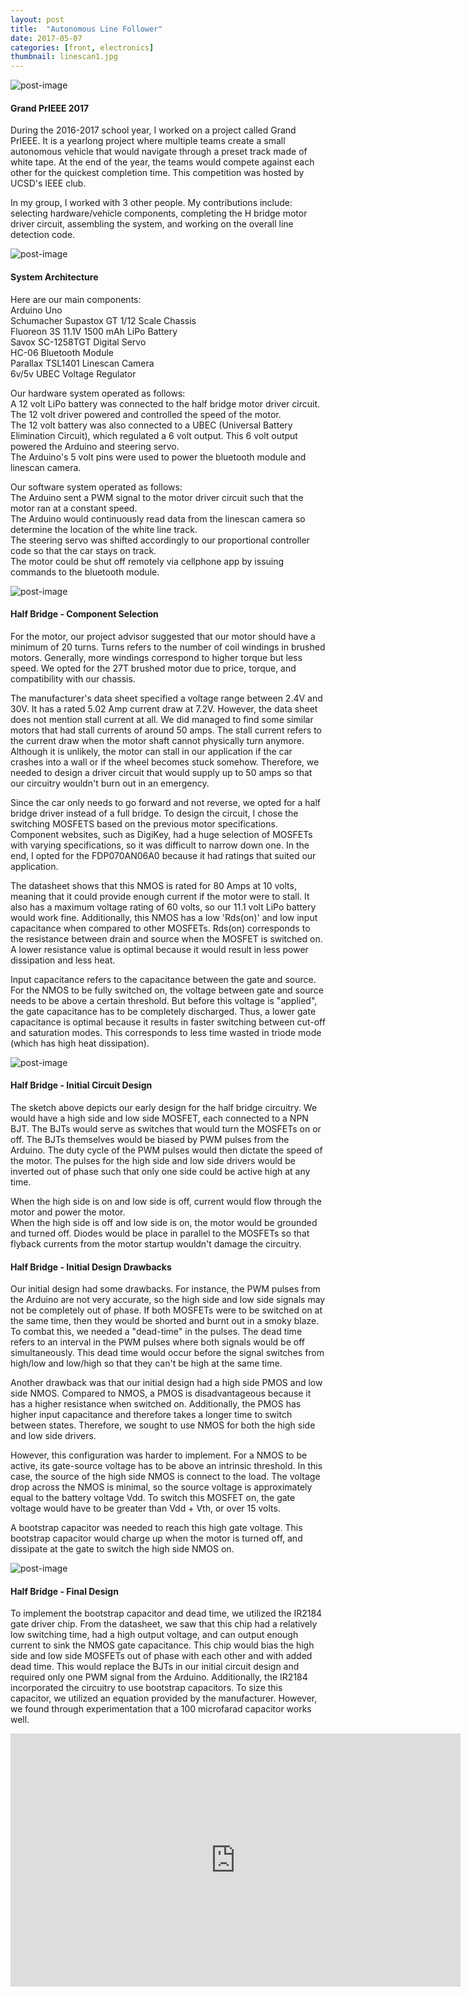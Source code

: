 ```yaml
---
layout: post
title:  "Autonomous Line Follower"
date: 2017-05-07
categories: [front, electronics]
thumbnail: linescan1.jpg
---
```


![post-image]({{site.url}}/assets/linescan1.jpg)

<h4>Grand PrIEEE 2017</h4>

During the 2016-2017 school year, I worked on a project called Grand PrIEEE. It is a yearlong project where multiple teams create a small autonomous vehicle that would navigate through a preset track made of white tape. At the end of the year, the teams would compete against each other for the quickest completion time. This competition was hosted by UCSD's IEEE club.

In my group, I worked with 3 other people. My contributions include: selecting hardware/vehicle components, completing the H bridge motor driver circuit, assembling the system, and working on the overall line detection code.

![post-image]({{site.url}}/assets/linescan4.jpg)

<h4>System Architecture</h4>
Here are our main components: <br>
Arduino Uno <br>
Schumacher Supastox GT 1/12 Scale Chassis <br>
Fluoreon 3S 11.1V 1500 mAh LiPo Battery <br>
Savox SC-1258TGT Digital Servo <br>
HC-06 Bluetooth Module <br>
Parallax TSL1401 Linescan Camera <br>
6v/5v UBEC Voltage Regulator

Our hardware system operated as follows: <br>
A 12 volt LiPo battery was connected to the half bridge motor driver circuit. <br>
The 12 volt driver powered and controlled the speed of the motor. <br>
The 12 volt battery was also connected to a UBEC (Universal Battery Elimination Circuit), which regulated a 6 volt output.
This 6 volt output powered the Arduino and steering servo. <br>
The Arduino's 5 volt pins were used to power the bluetooth module and linescan camera.

Our software system operated as follows: <br>
The Arduino sent a PWM signal to the motor driver circuit such that the motor ran at a constant speed. <br>
The Arduino would continuously read data from the linescan camera so determine the location of the white line track.<br>
The steering servo was shifted accordingly to our proportional controller code so that the car stays on track.<br>
The motor could be shut off remotely via cellphone app by issuing commands to the bluetooth module.

![post-image]({{site.url}}/assets/linescan2.jpg)

<h4>Half Bridge - Component Selection</h4>

For the motor, our project advisor suggested that our motor should have a minimum of 20 turns. Turns refers to the number of coil windings in brushed motors. Generally, more windings correspond to higher torque but less speed. We opted for the 27T brushed motor due to price, torque, and compatibility with our chassis.

The manufacturer's data sheet specified a voltage range between 2.4V and 30V. It has a rated 5.02 Amp current draw at 7.2V. However, the data sheet does not mention stall current at all. We did managed to find some similar motors that had stall currents of around 50 amps. The stall current refers to the current draw when the motor shaft cannot physically turn anymore. Although it is unlikely, the motor can stall in our application if the car crashes into a wall or if the wheel becomes stuck somehow. Therefore, we needed to design a driver circuit that would supply up to 50 amps so that our circuitry wouldn't burn out in an emergency.

Since the car only needs to go forward and not reverse, we opted for a half bridge driver instead of a full bridge. To design the circuit, I chose the switching MOSFETS based on the previous motor specifications. Component websites, such as DigiKey, had a huge selection of MOSFETs with varying specifications, so it was difficult to narrow down one. In the end, I opted for the FDP070AN06A0 because it had ratings that suited our application.

The datasheet shows that this NMOS is rated for 80 Amps at 10 volts, meaning that it could provide enough current if the motor were to stall. It also has a maximum voltage rating of 60 volts, so our 11.1 volt LiPo battery would work fine. Additionally, this NMOS has a low 'Rds(on)' and low input capacitance when compared to other MOSFETs. Rds(on) corresponds to the resistance between drain and source when the MOSFET is switched on. A lower resistance value is optimal because it would result in less power dissipation and less heat.   

Input capacitance refers to the capacitance between the gate and source. For the NMOS to be fully switched on, the voltage between gate and source needs to be above a certain threshold. But before this voltage is "applied", the gate capacitance has to be completely discharged. Thus, a lower gate capacitance is optimal because it results in faster switching between cut-off and saturation modes. This corresponds to less time wasted in triode mode (which has high heat dissipation).     

![post-image]({{site.url}}/assets/gatedriverinitial.jpg)

<h4>Half Bridge - Initial Circuit Design</h4>

The sketch above depicts our early design for the half bridge circuitry. We would have a high side and low side MOSFET, each connected to a NPN BJT. The BJTs would serve as switches that would turn the MOSFETs on or off. The BJTs themselves would be biased by PWM pulses from the Arduino. The duty cycle of the PWM pulses would then dictate the speed of the motor. The pulses for the high side and low side drivers would be inverted out of phase such that only one side could be active high at any time. <br>

When the high side is on and low side is off, current would flow through the motor and power the motor. <br>
When the high side is off and low side is on, the motor would be grounded and turned off.
Diodes would be place in parallel to the MOSFETs so that flyback currents from the motor startup wouldn't damage the circuitry.

<h4>Half Bridge - Initial Design Drawbacks</h4>

Our initial design had some drawbacks. For instance, the PWM pulses from the Arduino are not very accurate, so the high side and low side signals may not be completely out of phase. If both MOSFETs were to be switched on at the same time, then they would be shorted and burnt out in a smoky blaze. To combat this, we needed a "dead-time" in the pulses. The dead time refers to an interval in the PWM pulses where both signals would be off simultaneously. This dead time would occur before the signal switches from high/low and low/high so that
they can't be high at the same time.

Another drawback was that our initial design had a high side PMOS and low side NMOS. Compared to NMOS, a PMOS is disadvantageous because it has a higher resistance when switched on. Additionally, the PMOS has higher input capacitance and therefore takes a longer time to switch between states. Therefore, we sought to use NMOS for both the high side and low side drivers.

However, this configuration was harder to implement. For a NMOS to be active, its gate-source voltage has to be above an intrinsic threshold. In this case, the source of the high side NMOS is connect to the load. The voltage drop across the NMOS is minimal, so the source voltage is approximately equal to the battery voltage Vdd. To switch this MOSFET on, the gate voltage would have to be greater than Vdd + Vth, or over 15 volts.

A bootstrap capacitor was needed to reach this high gate voltage. This bootstrap capacitor would charge up when the motor is turned off, and dissipate at the gate to switch the high side NMOS on.

![post-image]({{site.url}}/assets/gatedriverfinal.jpg)

<h4>Half Bridge - Final Design</h4>

To implement the bootstrap capacitor and dead time, we utilized the IR2184 gate driver chip. From the datasheet, we saw that this chip had a relatively low switching time, had a high output voltage, and can output enough current to sink the NMOS gate capacitance. This chip would bias the high side and low side MOSFETs out of phase with each other and with added dead time. This would replace the BJTs in our initial circuit design and required only one PWM signal from the Arduino. Additionally, the IR2184 incorporated the circuitry to use bootstrap capacitors. To size this capacitor, we utilized an equation provided by the manufacturer. However, we found through experimentation that a 100 microfarad capacitor works well.  



<iframe width="720" height="405" src="https://www.youtube.com/embed/7dBl0f6NcCU" frameborder="0" allowfullscreen></iframe>
